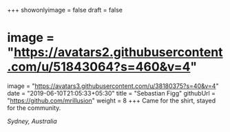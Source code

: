+++
showonlyimage = false
draft = false
# image = "https://avatars2.githubusercontent.com/u/51843064?s=460&v=4"
image = "https://avatars3.githubusercontent.com/u/38180375?s=40&v=4"
date = "2019-06-10T21:05:33+05:30"
title = "Sebastian Figg"
githubUrl = "https://github.com/mrillusion"
weight = 8
+++
Came for the shirt, stayed for the community.

*Sydney, Australia*

<!--more-->